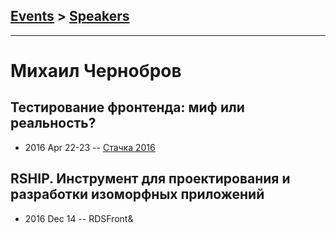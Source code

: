 ## [Events](../README.md) > [Speakers](../speakers.md)
---

# Михаил Чернобров

## Тестирование фронтенда: миф или реальность?
- 2016 Apr 22-23 -- [Стачка 2016](https://www.youtube.com/watch?v=XRcZEofnIdw)    
## RSHIP. Инструмент для проектирования и разработки изоморфных приложений
- 2016 Dec 14 -- RDSFront&amp;    
